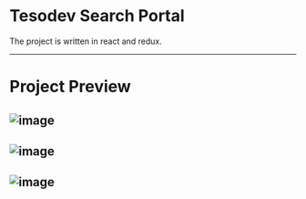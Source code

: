# Tesodev Search Portal
The project is written in react and redux.

---

# Project Preview
![image](https://user-images.githubusercontent.com/80483297/147841059-d871879a-0b47-40cf-99f3-330f42b1e745.png)
----------------------------------------------------------------------------------------------------------------
![image](https://user-images.githubusercontent.com/80483297/147850878-01a95bd9-2417-48f8-b177-5dc65daac7de.png)
----------------------------------------------------------------------------------------------------------------
![image](https://user-images.githubusercontent.com/80483297/147841561-9dd2046d-c66e-4f17-a7a2-1fb881b211f9.png)
---


